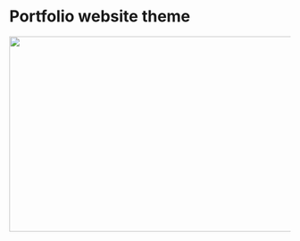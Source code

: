 <h1>Portfolio website theme</h1>
<p align="center">
  <img src="http://10j6ut2r9vkbv8z8usub9bs9.wpengine.netdna-cdn.com/wp-content/uploads/2014/09/base-01.jpg" align="center" width="550" height="350"/>
</p>

